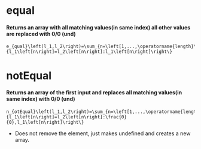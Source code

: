 # equal
#### Returns an array with all matching values(in same index) all other values are replaced with 0/0 (und)
    e_{qual}\left(l_1,l_2\right)=\sum_{n=\left[1,...,\operatorname{length}\left(l_1\right)\right]}^{\left[1,...,\operatorname{length}\left(l_1\right)\right]}\left\{l_1\left[n\right]=l_2\left[n\right]:l_1\left[n\right]\right\}

# notEqual
#### Returns an array of the first input and replaces all matching values(in same index) with 0/0 (und)
    n_{otEqual}\left(l_1,l_2\right)=\sum_{n=\left[1,...,\operatorname{length}\left(l_1\right)\right]}^{\left[1,...,\operatorname{length}\left(l_1\right)\right]}\left\{l_1\left[n\right]=l_2\left[n\right]:\frac{0}{0},l_1\left[n\right]\right\}

* Does not remove the element, just makes undefined and creates a new array.
